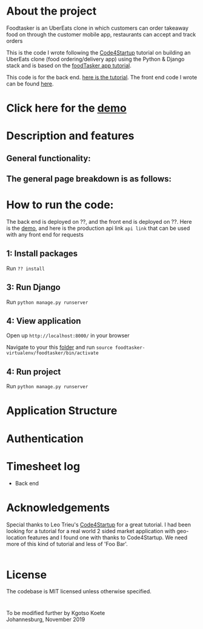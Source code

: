 # About the project

Foodtasker is an UberEats clone in which customers can order takeaway food on through the customer mobile app, restaurants can accept and track orders

This is the code I wrote following the [Code4Startup](https://code4startup.com/) tutorial on building an UberEats clone (food ordering/delivery app) using the Python & Django stack and is based on the [foodTasker app tutorial](https://code4startup.com/).

This code is for the back end. [here is the tutorial](https://coderealprojects.com/projects/create-ubereats-api-server-side-with-python). The front end code I wrote can be found [here]().

# Click here for the [demo]()

# Description and features

## General functionality:

## The general page breakdown is as follows:

# How to run the code:

The back end is deployed on ??, and the front end is deployed on ??. Here is the [demo](), and here is the production api link `api link` that can be used with any front end for requests

## 1: Install packages

Run `?? install`

## 3: Run Django

Run `python manage.py runserver`

## 4: View application

Open up `http://localhost:8000/` in your browser

Navigate to your this [folder]() and run `source foodtasker-virtualenv/foodtasker/bin/activate`

## 4: Run project

Run `python manage.py runserver`

# Application Structure

# Authentication

# Timesheet log

- Back end

# Acknowledgements

Special thanks to Leo Trieu's [Code4Startup](https://code4startup.com/) for a great tutorial. I had been looking for a tutorial for a real world 2 sided market application with geo-location features and I found one with thanks to Code4Startup. We need more of this kind of tutorial and less of 'Foo Bar'.
<br/>
<br/>

# License

The codebase is MIT licensed unless otherwise specified.

#

To be modified further by Kgotso Koete
<br/>
Johannesburg, November 2019
